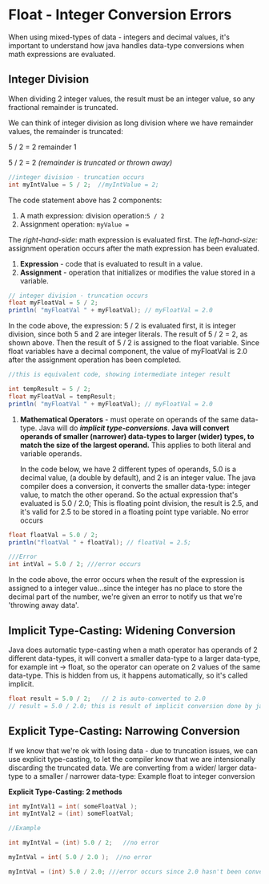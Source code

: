 # Float - Integer Conversion Errors

When using mixed-types of data - integers and decimal values, it's important to understand how java handles data-type conversions when math expressions are evaluated.

## Integer Division

When dividing 2 integer values, the result must be an integer value, so any fractional remainder is truncated.

We can think of integer division as long division where we have remainder values, the remainder is truncated:

5 / 2 = 2 remainder 1

5 / 2 = 2 _(remainder is truncated or thrown away)_

```java
//integer division - truncation occurs
int myIntValue = 5 / 2;  //myIntValue = 2;
```

The code statement above has 2 components:

1. A math expression: division operation:`5 / 2`
2. Assignment operation: `myValue =`&#x20;

The _right-hand-side_: math expression is evaluated first. The _left-hand-size:_ assignment operation occurs after the math expression has been evaluated.

1. **Expression** - code that is evaluated to result in a value.
2. **Assignment** - operation that initializes or modifies the value stored in a variable.

```java
// integer division - truncation occurs
float myFloatVal = 5 / 2;
println( "myFloatVal " + myFloatVal); // myFloatVal = 2.0
```

In the code above, the expression: 5 / 2 is evaluated first, it is integer division, since both 5 and 2 are integer literals. The result of 5 / 2 = 2, as shown above. Then the result of 5 / 2 is assigned to the float variable. Since float variables have a decimal component, the value of myFloatVal is 2.0 after the assignment operation has been completed.

```java
//this is equivalent code, showing intermediate integer result 

int tempResult = 5 / 2;
float myFloatVal = tempResult;
println( "myFloatVal " + myFloatVal); // myFloatVal = 2.0
```

1.  **Mathematical Operators** - must operate on operands of the same data-type. Java will do _**implicit type-conversions**_. **Java will convert operands of smaller (narrower) data-types to larger (wider) types, to match the size of the largest operand.** This applies to both literal and variable operands.

    In the code below, we have 2 different types of operands, 5.0 is a decimal value, (a double by default), and 2 is an integer value. The java compiler does a conversion, it converts the smaller data-type: integer value, to match the other operand. So the actual expression that's evaluated is 5.0 / 2.0; This is floating point division, the result is 2.5, and it's valid for 2.5 to be stored in a floating point type variable. No error occurs

```java
float floatVal = 5.0 / 2;  
println("floatVal " + floatVal); // floatVal = 2.5;

///Error
int intVal = 5.0 / 2; ///error occurs
```

In the code above, the error occurs when the result of the expression is assigned to a integer value...since the integer has no place to store the decimal part of the number, we're given an error to notify us that we're 'throwing away data'.

## Implicit Type-Casting: Widening Conversion

Java does automatic type-casting when a math operator has operands of 2 different data-types, it will convert a smaller data-type to a larger data-type, for example int -> float, so the operator can operate on 2 values of the same data-type. This is hidden from us, it happens automatically, so it's called implicit.

```java
float result = 5.0 / 2;   // 2 is auto-converted to 2.0
// result = 5.0 / 2.0; this is result of implicit conversion done by java
```

## Explicit Type-Casting: Narrowing Conversion

If we know that we're ok with losing data - due to truncation issues, we can use explicit type-casting, to let the compiler know that we are intensionally discarding the truncated data. We are converting from a wider/ larger data-type to a smaller / narrower data-type: Example float to integer conversion

**Explicit Type-Casting: 2 methods**

```java
int myIntVal1 = int( someFloatVal ); 
int myIntVal2 = (int) someFloatVal;  

//Example

int myIntVal = (int) 5.0 / 2;   //no error 

myIntVal = int( 5.0 / 2.0 );  //no error

myIntVal = (int) 5.0 / 2.0; ///error occurs since 2.0 hasn't been converted to an int
```
